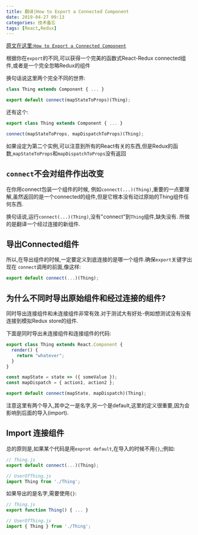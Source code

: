 ```yaml
---
title: 翻译|How to Export a Connected Component
date: 2019-04-27 09:13
categories: 技术备忘
tags: [React,Redux]
---
```


[原文在这里:`How to Export a Connected Component`](https://daveceddia.com/redux-connect-export/)

根据你在`export`的不同,可以获得一个完美的函数式React-Redux connected组件,或者是一个完全忽略Redux的组件

换句话说这里两个完全不同的世界:

```javascript
class Thing extends Component { ... }

export default connect(mapStateToProps)(Thing);
```

还有这个:

```javascript
export class Thing extends Component { ... }

connect(mapStateToProps, mapDispatchToProps)(Thing);
```

如果设定为第二个实例,可以注意到所有的React有关的东西,但是Redux的函数,`mapStateToProps`和`mapDispatchToProps`没有返回

## `connect`不会对组件作出改变

在你用connect包装一个组件的时候, 例如`connect(...)(Thing)`,重要的一点要理解,虽然返回的是一个connected的组件,但是它根本没有动过原始的Thing组件任何东西.

换句话说,运行`connect(...)(Thing)`,没有"connect"到`Thing`组件,缺失没有. 所做的是翻译一个经过连接的新组件.

## 导出Connected组件
所以,在导出组件的时候,一定要定义到底连接的是哪一个组件.确保`export`关键字出现在 `connect`调用的前面,像这样:

```javascript
export default connect(...)(Thing);
```

## 为什么不同时导出原始组件和经过连接的组件?
同时导出连接组件和未连接组件非常有效.对于测试大有好处-例如想测试没有没有连接到模拟Redux store的组件.

下面是同时导出未连接组件和连接组件的代码:

```javascript
export class Thing extends React.Component {
  render() {
    return "whatever";
  }
}

const mapState = state => ({ someValue });
const mapDispatch = { action1, action2 };

export default connect(mapState, mapDispatch)(Thing);
```

注意这里有两个导入,其中之一是名字,另一个是default,这里的定义很重要,因为会影响到后面的导入(import).

## Import 连接组件
总的原则是,如果某个代码是用`exprot default`,在导入的时候不用`{}`,;例如:

```javascript
// Thing.js
export default connect(...)(Thing);

// UserOfThing.js
import Thing from './Thing';
```

如果导出的是名字,需要使用`{}`:

```javascript
// Thing.js
export function Thing() { ... }

// UserOfThing.js
import { Thing } from './Thing';
```




